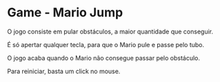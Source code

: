 # Game - Mario Jump 

<p>O jogo consiste em pular obstáculos, a maior quantidade que conseguir.</p>
<p>É só apertar qualquer tecla, para que o Mario pule e passe pelo tubo.</p>
<p>O jogo acaba quando o Mario não consegue passar pelo obstáculo.</p> 
<p>Para reiniciar, basta um click no mouse.</p>
